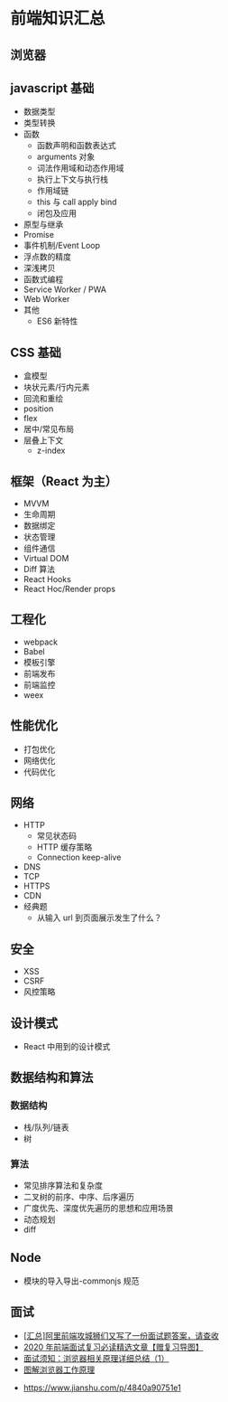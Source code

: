 # 前端知识汇总

## 浏览器

## javascript 基础

- 数据类型
- 类型转换
- 函数
  - 函数声明和函数表达式
  - arguments 对象
  - 词法作用域和动态作用域
  - 执行上下文与执行栈
  - 作用域链
  - this 与 call apply bind
  - 闭包及应用
- 原型与继承
- Promise
- 事件机制/Event Loop
- 浮点数的精度
- 深浅拷贝
- 函数式编程
- Service Worker / PWA
- Web Worker
- 其他
  - ES6 新特性

## CSS 基础

- 盒模型
- 块状元素/行内元素
- 回流和重绘
- position
- flex
- 居中/常见布局
- 层叠上下文
  - z-index

## 框架（React 为主）

- MVVM
- 生命周期
- 数据绑定
- 状态管理
- 组件通信
- Virtual DOM
- Diff 算法
- React Hooks
- React Hoc/Render props

## 工程化

- webpack
- Babel
- 模板引擎
- 前端发布
- 前端监控
- weex

## 性能优化

- 打包优化
- 网络优化
- 代码优化

## 网络

- HTTP
  - 常见状态码
  - HTTP 缓存策略
  - Connection keep-alive
- DNS
- TCP
- HTTPS
- CDN
- 经典题
  - 从输入 url 到页面展示发生了什么？

## 安全

- XSS
- CSRF
- 风控策略

## 设计模式

- React 中用到的设计模式

## 数据结构和算法

### 数据结构

- 栈/队列/链表
- 树

### 算法

- 常见排序算法和复杂度
- 二叉树的前序、中序、后序遍历
- 广度优先、深度优先遍历的思想和应用场景
- 动态规划
- diff

## Node

- 模块的导入导出-commonjs 规范

## 面试

- [[汇总]阿里前端攻城狮们又写了一份面试题答案，请查收](https://github.com/mqyqingfeng/frontend-interview-question-and-answer/issues/47)
- [2020 年前端面试复习必读精选文章【赠复习导图】](https://github.com/axuebin/articles/issues/39)
- [面试须知：浏览器相关原理详细总结（1）](https://mp.weixin.qq.com/s?src=11&timestamp=1592120678&ver=2399&signature=wp2NkI7bgNbOZzJReIhu4RyTXVigNFemHcIQadKpWz1cmQ-K0TQSlx-IK*FOqo9RLwaxDjmozk33jLwZ1GTJBDYGng2lbuHMNVmr2chYF-GNLPmLk0dyORjGR495KpoF&new=1)
- [图解浏览器工作原理](https://mp.weixin.qq.com/s?src=11&timestamp=1592120678&ver=2399&signature=anHeQjo51gHse2evWWEp*FaGiGOd7uoA6CogRMHpTBW0yEIG6BJCMdE4D*T7rvwHVS4rHBSCnWz*KYltj2Q7lvBM7DeYDgxb3KRs*6sh1IZu3DH34ukmE-jPZkhSruFm&new=1)

* https://www.jianshu.com/p/4840a90751e1
